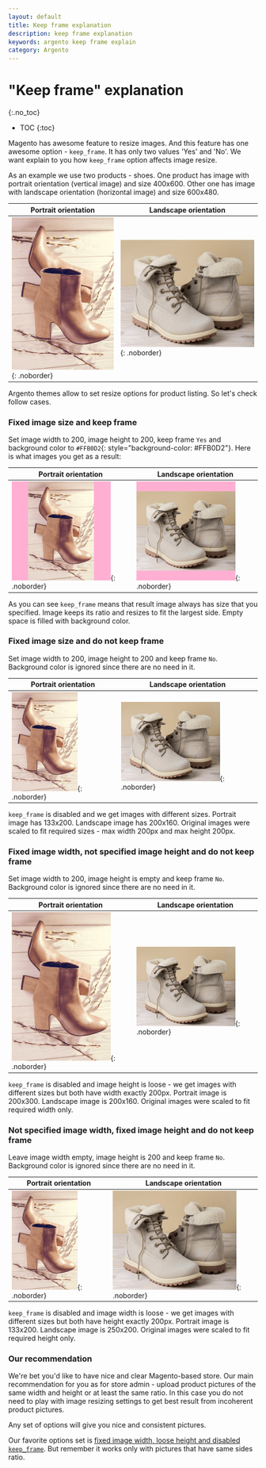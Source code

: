 ```yaml
---
layout: default
title: Keep frame explanation
description: keep frame explanation
keywords: argento keep frame explain
category: Argento
---
```


# "Keep frame" explanation
{:.no_toc}

* TOC
{:toc}

Magento has awesome feature to resize images. And this feature has one awesome option - `keep_frame`. It has only two values 'Yes' and 'No'. We want explain to you how `keep_frame` option affects image resize.

As an example we use two products - shoes. One product has image with portrait orientation (vertical image) and size 400x600. Other one has image with landscape orientation (horizontal image) and size 600x480.

| Portrait orientation | Landscape orientation |
|----------------------|-----------------------|
| ![Portrait orientation](/images/argento/keep-frame/400x600.png){: .noborder} | ![Landscape orientation](/images/argento/keep-frame/600x480.png){: .noborder} |

Argento themes allow to set resize options for product listing. So let's check follow cases.

### Fixed image size and keep frame

Set image width to 200, image height to 200, keep frame `Yes` and background color to `#FFB0D2`{: style="background-color: #FFB0D2"}. Here is what images you get as a result:

| Portrait orientation | Landscape orientation |
|----------------------|-----------------------|
|![Portrait orientation and keep frame](/images/argento/keep-frame/400x600-keep-frame.png){: .noborder} | ![Landscape orientation and keep frame](/images/argento/keep-frame/600x480-keep-frame.png){: .noborder} |

As you can see `keep_frame` means that result image always has size that you specified. Image keeps its ratio and resizes to fit the largest side. Empty space is filled with background color.

### Fixed image size and do not keep frame

Set image width to 200, image height to 200 and keep frame `No`. Background color is ignored since there are no need in it.

| Portrait orientation | Landscape orientation |
|----------------------|-----------------------|
|![Portrait orientation and no keep frame](/images/argento/keep-frame/400x600-keep-frame-no.png){: .noborder} | ![Landscape orientation and no keep frame](/images/argento/keep-frame/600x480-keep-frame-no.png){: .noborder} |

`keep_frame` is disabled and we get images with different sizes. Portrait image has 133x200. Landscape image has 200x160. Original images were scaled to fit required sizes - max width 200px and max height 200px.

### Fixed image width, not specified image height and do not keep frame

Set image width to 200, image height is empty and keep frame `No`. Background color is ignored since there are no need in it.

| Portrait orientation | Landscape orientation |
|----------------------|-----------------------|
|![Portrait orientation, no height and no keep frame](/images/argento/keep-frame/400x600-no-height-keep-frame-no.png){: .noborder} | ![Landscape orientation, no height and no keep frame](/images/argento/keep-frame/600x480-keep-frame-no.png){: .noborder} |

`keep_frame` is disabled and image height is loose - we get images with different sizes but both have width exactly 200px. Portrait image is 200x300. Landscape image is 200x160. Original images were scaled to fit required width only.

### Not specified image width, fixed image height and do not keep frame

Leave image width empty, image height is 200 and keep frame `No`. Background color is ignored since there are no need in it.

| Portrait orientation | Landscape orientation |
|----------------------|-----------------------|
|![Portrait orientation, no width and no keep frame](/images/argento/keep-frame/400x600-keep-frame-no.png){: .noborder} | ![Landscape orientation, no width and no keep frame](/images/argento/keep-frame/600x480-no-width-keep-frame-no.png){: .noborder} |

`keep_frame` is disabled and image width is loose - we get images with different sizes but both have height exactly 200px. Portrait image is 133x200. Landscape image is 250x200. Original images were scaled to fit required height only.

### Our recommendation

We're bet you'd like to have nice and clear Magento-based store. Our main recommendation for you as for store admin - upload product pictures of the same width and height or at least the same ratio. In this case you do not need to play with image resizing settings to get best result from incoherent product pictures.

Any set of options will give you nice and consistent pictures.

Our favorite options set is [fixed image width, loose height and disabled `keep_frame`](#fixed-image-width-not-specified-image-height-and-do-not-keep-frame). But remember it works only with pictures that have same sides ratio.
